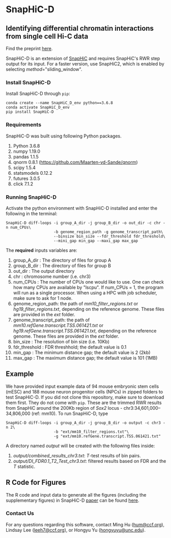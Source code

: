 # SnapHiC-D

## Identifying differential chromatin interactions from single cell Hi-C data

Find the preprint [here](https://www.biorxiv.org/content/10.1101/2022.08.05.502991v1).

SnapHiC-D is an extension of [SnapHiC](https://github.com/HuMingLab/SnapHiC) and requires SnapHiC's RWR step output for its input. For a faster version, use SnapHiC2, which is enabled by selecting *method*="sliding_window".

### Install SnapHiC-D

Install SnapHiC-D through `pip`:

```
conda create --name SnapHiC_D_env python==3.6.8
conda activate SnapHiC_D_env
pip install SnapHiC-D
```

### Requirements
SnapHiC-D was built using following Python packages.

1. Python 3.6.8
2. numpy 1.19.0
3. pandas 1.1.5
4. qnorm 0.8.1 (https://github.com/Maarten-vd-Sande/qnorm)
5. scipy 1.5.4
6. statsmodels 0.12.2
7. futures 3.0.5
8. click 7.1.2

### Running SnapHiC-D

Activate the python environment with SnapHiC-D installed and enter the following in the terminal:

```
SnapHiC-D diff-loops -i group_A_dir -j group_B_dir -o out_dir -c chr -n num_CPUs\
                     -b genome_region_path -g genome_transcript_path\
                     --binsize bin_size --fdr_threshold fdr_threshold\
                     --mini_gap min_gap --maxi_gap max_gap
```

The **required** inputs variables are:

1. group_A_dir : The directory of files for group A 
2. group_B_dir : The directory of files for group B
3. out_dir : The output directory
4. chr : chromosome number (i.e. chr3)
5. num_CPUs : The number of CPUs one would like to use. One can check how many CPUs are available by "lscpu". If num_CPUs = 1, the program will run as a  single processor. When using a HPC with job scheduler, make sure to ask for 1 node. 
6. genome_region_path: the path of *mm10_filter_regions.txt* or *hg19_filter_regions.txt*, depending on the reference genome. These files are provided in the *ext* folder.
7. genome_transcript_path: the path of *mm10.refGene.transcript.TSS.061421.txt* or *hg19.refGene.transcript.TSS.061421.txt*, depending on the reference genome. These files are provided in the *ext* folder.
8. bin_size : The resolution of bin size (i.e. 10Kb)
9. fdr_threshold : FDR threshhold; the default value is 0.1
10. min_gap : The minimum distance gap; the default value is 2 (2kb)
11. max_gap : The maximum distance gap; the default value is 101 (1MB)

## Example
We have provided input example data of 94 mouse embryonic stem cells (mESC) and 188 mouse neuron progenitor cells (NPCs) in zipped folders to test SnapHiC-D. If you did not clone this repository, make sure to download them first. They do not come with `pip`. These are the trimmed RWR results from SnapHiC around the 200Kb region of *Sox2* locus - chr3:34,601,000–34,806,000 (ref: mm10). To run SnapHiC-D, type

```
SnapHiC-D diff-loops -i group_A_dir -j group_B_dir -o output -c chr3 -n 2\
                     -b "ext/mm10_filter_regions.txt"\
                     -g "ext/mm10.refGene.transcript.TSS.061421.txt"
```

A directory named *output* will be created with the following files inside:

1. *output/combined_results_chr3.txt*: *T*-test results of bin pairs.
2. *output/DI_FDR0.1_T2_Test_chr3.txt*: filtered results based on FDR and the *T* statistic.

## R Code for Figures

The R code and input data to generate all the figures (including the supplementary figures) in SnapHiC-D [paper](https://www.biorxiv.org/content/10.1101/2022.08.05.502991v1) can be found [here](https://www.dropbox.com/scl/fo/rfl088kryc3ms29l3uu4j/h?rlkey=wqam1iw02ot5ylh474e4txd68&dl=0).
 

### Contact Us
For any questions regarding this software, contact Ming Hu (hum@ccf.org), Lindsay Lee (leeh7@ccf.org), or Hongyu Yu (hongyuyu@unc.edu).
